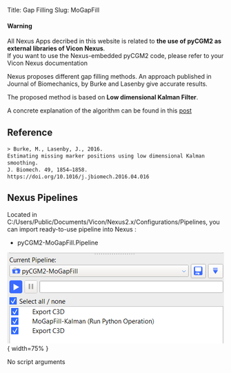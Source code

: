 Title: Gap Filling
Slug: MoGapFill


<div class="alert alert-dismissible alert-warning">
  <h4 class="alert-heading">Warning</h4>
  <p class="mb-0">All Nexus Apps decribed in this website is related to <b>the use of pyCGM2 as external libraries of Vicon Nexus</b>.
  <br>
  If you want to use the Nexus-embedded pyCGM2 code, please refer to your Vicon Nexus documentation </p>
</div>

Nexus proposes different gap filling methods. An approach published in Journal of Biomechanics, by Burke and Lasenby give accurate results.

The proposed method is based on **Low dimensional Kalman Filter**.


A concrete explanation of the algorithm can be found in this [post](articles/kalmanGapFilling.html)


## Reference

    > Burke, M., Lasenby, J., 2016.
    Estimating missing marker positions using low dimensional Kalman smoothing.
    J. Biomech. 49, 1854–1858.
    https://doi.org/10.1016/j.jbiomech.2016.04.016


## Nexus Pipelines

Located in C:/Users/Public/Documents/Vicon/Nexus2.x/Configurations/Pipelines, you can import ready-to-use pipeline into Nexus :

  *  pyCGM2-MoGapFill.Pipeline

  ![mogapfill](/images/nexusApps/kalmanMoGap.png){ width=75% }

  <div class="alert alert-dismissible alert-info">
  <p> No script arguments</a> </p>
  </div>
